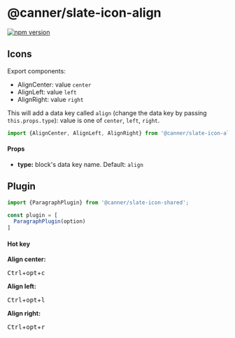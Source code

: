 # @canner/slate-icon-align

[![npm version](https://badge.fury.io/js/%40canner%2Fslate-icon-align.svg)](https://badge.fury.io/js/%40canner%2Fslate-icon-align)

## Icons

Export components:

- AlignCenter: value `center`
- AlignLeft: value `left`
- AlignRight: value `right`

This will add a data key called `align` (change the data key by passing `this.props.type`): value is one of `center`, `left`, `right`.

```js
import {AlignCenter, AlignLeft, AlignRight} from '@canner/slate-icon-align';
```

#### Props

- **type:** block's data key name. Default: `align`

## Plugin

```js
import {ParagraphPlugin} from '@canner/slate-icon-shared';

const plugin = [
  ParagraphPlugin(option)
]
```

#### Hot key

**Align center:**

<kbd>Ctrl</kbd>+<kbd>opt</kbd>+<kbd>c</kbd>

**Align left:**

<kbd>Ctrl</kbd>+<kbd>opt</kbd>+<kbd>l</kbd>

**Align right:**

<kbd>Ctrl</kbd>+<kbd>opt</kbd>+<kbd>r</kbd>
